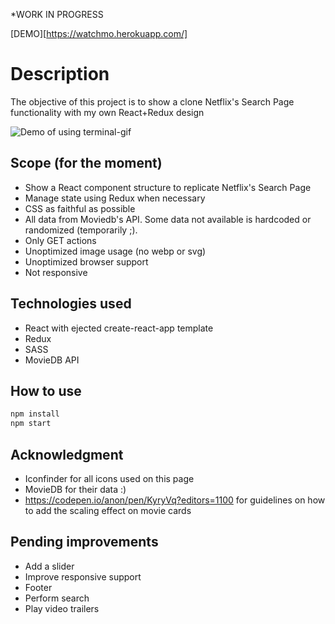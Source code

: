 *WORK IN PROGRESS

[DEMO][https://watchmo.herokuapp.com/]

# Description
The objective of this project is to show a clone Netflix's Search Page functionality with my own React+Redux design

![Demo of using terminal-gif](./video.gif)


## Scope (for the moment)
- Show a React component structure to replicate Netflix's Search Page
- Manage state using Redux when necessary
- CSS as faithful as possible
- All data from Moviedb's API. Some data not available is hardcoded or randomized (temporarily ;).
- Only GET actions
- Unoptimized image usage (no webp or svg)
- Unoptimized browser support
- Not responsive

## Technologies used
- React with ejected create-react-app template
- Redux
- SASS
- MovieDB API

## How to use
```bash
npm install
npm start
```

## Acknowledgment
- Iconfinder for all icons used on this page
- MovieDB for their data :)
- https://codepen.io/anon/pen/KyryVq?editors=1100 for guidelines on how to add the scaling effect on movie cards

## Pending improvements
- Add a slider
- Improve responsive support
- Footer
- Perform search
- Play video trailers